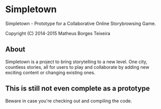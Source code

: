 # Simpletown

Simpletown - Prototype for a Collaborative Online Storybrowsing Game.

Copyright (C) 2014-2015 Matheus Borges Teixeira

## About

Simpletown is a project to bring storytelling to a new level. One city, countless stories, all for users to play and collaborate by adding new exciting content or changing existing ones.

## This is still not even complete as a prototype
Beware in case you're checking out and compiling the code.
